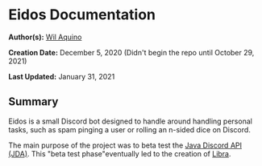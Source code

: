 # Eidos Documentation

**Author(s):** <medium><a href='https://github.com/pentagramswheel'>Wil Aquino</a></medium>

**Creation Date:** December 5, 2020 (Didn't begin the repo until October 29, 2021)

**Last Updated:** January 31, 2021




## Summary
Eidos is a small Discord bot designed to handle around handling personal tasks, such as spam pinging a user or rolling an n-sided dice on Discord.

The main purpose of the project was to beta test the <medium><a href='https://github.com/DV8FromTheWorld/JDA'>Java Discord API (JDA)</a></medium>. This "beta test phase"eventually led to the creation of <medium><a href='https://github.com/pentagramswheel/libra'>Libra</a></medium>.
